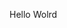 Hello Wolrd











































































































































































































































































































































































































































































































































































































































































































































































































































































































































































































































































































































































































































































































































































































































































































































































































































































































































































































































































































































